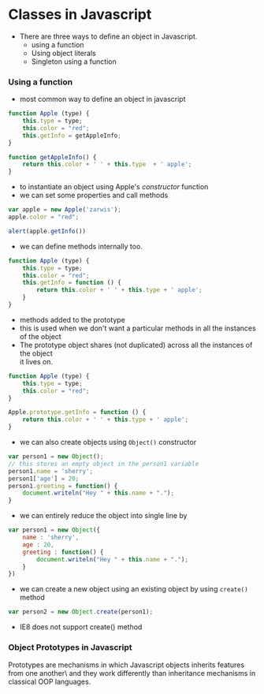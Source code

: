 # Classes in Javascript

* There are three ways to define an object in Javascript.
    - using a function
    - Using object literals
    - Singleton using a function

### Using a function

* most common way to define an object in javascript

```javascript
function Apple (type) {
    this.type = type;
    this.color = "red";
    this.getInfo = getAppleInfo;
}

function getAppleInfo() {
    return this.color + ' ' + this.type  + ' apple';
}
```

* to instantiate an object using Apple's _constructor_ function
* we can set some properties and call methods

```javascript
var apple = new Apple('zarwis');
apple.color = "red";

alert(apple.getInfo())
```

* we can define methods internally too.

```javascript
function Apple (type) {
    this.type = type;
    this.color = "red";
    this.getInfo = function () {
        return this.color + ' ' + this.type + ' apple';
    }
}

```

* methods added to the prototype
* this is used when we don't want a particular methods in all the instances of the object
* The prototype object shares (not duplicated) across all the instances of the object \
  it lives on.

```javascript
function Apple (type) {
    this.type = type;
    this.color = "red";
}

Apple.prototype.getInfo = function () {
    return this.color + ' ' + this.type + ' apple';
}
```

* we can also create objects using `Object()` constructor
```javascript
var person1 = new Object();
// this stores an empty object in the person1 variable
person1.name = 'sherry';
person1['age'] = 20;
person1.greeting = function() {
    document.writeln("Hey " + this.name + ".");
}
```
* we can entirely reduce the object into single line by

```javascript
var person1 = new Object({
    name : 'sherry',
    age : 20,
    greeting : function() {
        document.writeln("Hey " + this.name + ".");
    }
})
```

* we can create a new object using an existing object by using `create()` method

```javascript
var person2 = new Object.create(person1);
```

* IE8 does not support create() method

### Object Prototypes in Javascript

Prototypes are mechanisms in which Javascript objects inherits features from one another\\
and they work differently than inheritance mechanisms in classical OOP languages.
